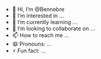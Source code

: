 - 👋 Hi, I’m @Bennebre
- 👀 I’m interested in ...
- 🌱 I’m currently learning ...
- 💞️ I’m looking to collaborate on ...
- 📫 How to reach me ...
- 😄 Pronouns: ...
- ⚡ Fun fact: ...

<!---
Bennebre/Bennebre is a ✨ special ✨ repository because its `README.md` (this file) appears on your GitHub profile.
You can click the Preview link to take a look at your changes.
--->
